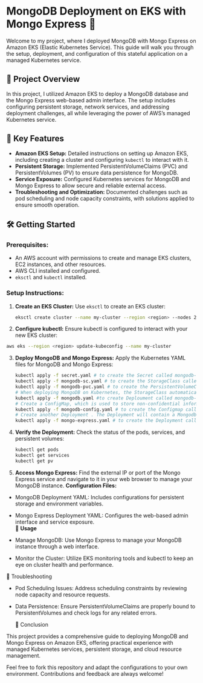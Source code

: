 # MongoDB Deployment on EKS with Mongo Express 🚀

Welcome to my project, where I deployed MongoDB with Mongo Express on Amazon EKS (Elastic Kubernetes Service). This guide will walk you through the setup, deployment, and configuration of this stateful application on a managed Kubernetes service.

## 📂 Project Overview

In this project, I utilized Amazon EKS to deploy a MongoDB database and the Mongo Express web-based admin interface. The setup includes configuring persistent storage, network services, and addressing deployment challenges, all while leveraging the power of AWS’s managed Kubernetes service.

## 🔧 Key Features

- **Amazon EKS Setup:** Detailed instructions on setting up Amazon EKS, including creating a cluster and configuring `kubectl` to interact with it.
- **Persistent Storage:** Implemented PersistentVolumeClaims (PVC) and PersistentVolumes (PV) to ensure data persistence for MongoDB.
- **Service Exposure:** Configured Kubernetes services for MongoDB and Mongo Express to allow secure and reliable external access.
- **Troubleshooting and Optimization:** Documented challenges such as pod scheduling and node capacity constraints, with solutions applied to ensure smooth operation.

## 🛠 Getting Started

### **Prerequisites:**

- An AWS account with permissions to create and manage EKS clusters, EC2 instances, and other resources.
- AWS CLI installed and configured.
- `eksctl` and `kubectl` installed.

### **Setup Instructions:**

1. **Create an EKS Cluster:**
   Use `eksctl` to create an EKS cluster:
   ```bash
   eksctl create cluster --name my-cluster --region <region> --nodes 2
   ```
2. **Configure kubectl:**
Ensure kubectl is configured to interact with your new EKS cluster:  
```bash
aws eks --region <region> update-kubeconfig --name my-cluster
```
3. **Deploy MongoDB and Mongo Express:**
   Apply the Kubernetes YAML files for MongoDB and Mongo Express:
   ```bash
   kubectl apply -f secret.yaml # to create the Secret called mongodb-secret
   kubectl apply -f mongodb-sc.yaml # to create the StorageClass called mongodb-sc.
   kubectl apply -f mongodb-pvc.yaml # to create the PersistentVolumeClaim called mongodb-pvc.
   # When deploying MongoDB on Kubernetes, the StorageClass automatically creates a new storage using Amazon Elastic Block Store (EBS) in AWS by provisioning a Persistent Volume (PV).
   kubectl apply -f mongodb.yaml #to create Deploument called mongodb-deployment and create the Service called mongodb-service.
   # Create a ConfigMap, which is used to store non-confidential information in key-value pairs. The ConfigMap will contain the mongo database url.
   kubectl apply -f mongodb-config.yaml # to create the Configmap called mongodb-configmap.
   # Create another Deployment . The Deployment will contain a Mongodb-Express Pod, which is a web-based interface to manage MongoDB databases. It will use the username and password from Secret, and the database url from       ConfigMap to access the MongoDB internal Service defined in mongodb.yaml.
   kubectl apply -f mongo-express.yaml # to create the Deployment called mongo-express and create the Service called mongo-express-service
   ```
 4. **Verify the Deployment:**
    Check the status of the pods, services, and persistent volumes:
    ```bash
    kubectl get pods
    kubectl get services
    kubectl get pv
    ```
  5. **Access Mongo Express:**
     Find the external IP or port of the Mongo Express service and navigate to it in your web browser to manage your MongoDB instance.
**Configuration Files:**

- MongoDB Deployment YAML: Includes configurations for persistent storage and environment variables.

- Mongo Express Deployment YAML: Configures the web-based admin interface and service exposure.       
🚀 **Usage**

- Manage MongoDB: Use Mongo Express to manage your MongoDB instance through a web interface.

- Monitor the Cluster: Utilize EKS monitoring tools and kubectl to keep an eye on cluster health and performance.
  
📜 Troubleshooting

- Pod Scheduling Issues: Address scheduling constraints by reviewing node capacity and resource requests.
- Data Persistence: Ensure PersistentVolumeClaims are properly bound to PersistentVolumes and check logs for any related errors.

  🎯 Conclusion

This project provides a comprehensive guide to deploying MongoDB and Mongo Express on Amazon EKS, offering practical experience with managed Kubernetes services, persistent storage, and cloud resource management.

Feel free to fork this repository and adapt the configurations to your own environment. Contributions and feedback are always welcome!
